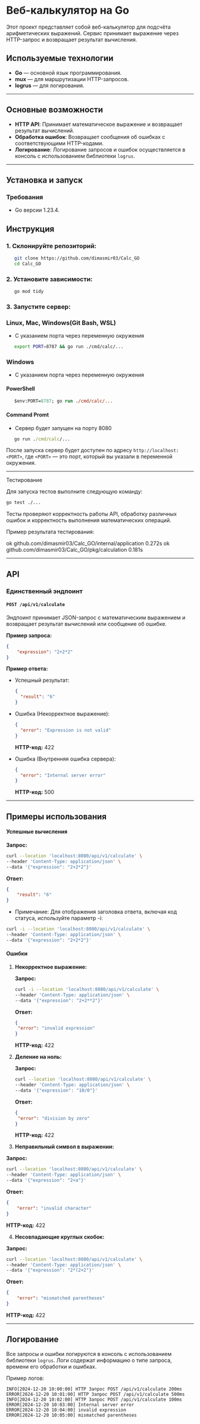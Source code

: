 # Веб-калькулятор на Go

Этот проект представляет собой веб-калькулятор для подсчёта арифметических выражений. Сервис принимает выражение через HTTP-запрос и возвращает результат вычисления.

## Используемые технологии

- **Go** — основной язык программирования.
- **mux** — для маршрутизации HTTP-запросов.
- **logrus** — для логирования.

---

## Основные возможности

- **HTTP API**: Принимает математическое выражение и возвращает результат вычислений.
- **Обработка ошибок**: Возвращает сообщения об ошибках с соответствующими HTTP-кодами.
- **Логирование**: Логирование запросов и ошибок осуществляется в консоль с использованием библиотеки `logrus`.

---

## Установка и запуск

### Требования

- Go версии 1.23.4.

## Инструкция

### 1. Склонируйте репозиторий:

```bash
   git clone https://github.com/dimasmir03/Calc_GO
   cd Calc_GO
```

### 2. Установите зависимости:

```bash
   go mod tidy
```

### 3. Запустите сервер:

### Linux, Mac, Windows(Git Bash, WSL)

- C указанием порта через переменную окружения

```bash
   export PORT=8787 && go run ./cmd/calc/...
```

### Windows

- C указанием порта через переменную окружения

#### PowerShell

```ps
   $env:PORT=8787; go run ./cmd/calc/...
```

#### Command Promt

- Сервер будет запущен на порту 8080

```cmd
   go run ./cmd/calc/...
```

После запуска сервер будет доступен по адресу `http://localhost:<PORT>`, где `<PORT>` — это порт, который вы указали в переменной окружения.

---

Тестирование

Для запуска тестов выполните следующую команду:

```bash
go test ./...
```

Тесты проверяют корректность работы API, обработку различных ошибок и корректность выполнения математических операций.

Пример результата тестирования:

ok github.com/dimasmir03/Calc_GO/internal/application 0.272s
ok github.com/dimasmir03/Calc_GO/pkg/calculation 0.181s

---

## API

### Единственный эндпоинт

#### `POST /api/v1/calculate`

Эндпоинт принимает JSON-запрос с математическим выражением и возвращает результат вычислений или сообщение об ошибке.

**Пример запроса:**

```json
{
	"expression": "2+2*2"
}
```

**Пример ответа:**

- Успешный результат:

  ```json
  {
  	"result": "6"
  }
  ```

- Ошибка (Некорректное выражение):

  ```json
  {
  	"error": "Expression is not valid"
  }
  ```

  **HTTP-код:** 422

- Ошибка (Внутренняя ошибка сервера):
  ```json
  {
  	"error": "Internal server error"
  }
  ```
  **HTTP-код:** 500

---

## Примеры использования

#### Успешные вычисления

**Запрос:**

```bash
curl --location 'localhost:8080/api/v1/calculate' \
--header 'Content-Type: application/json' \
--data '{"expression": "2+2*2"}'
```

**Ответ:**

```json
{
	"result": "6"
}
```

- Примечание: Для отображения заголовка ответа, включая код статуса, используйте параметр -i:

```bash
curl -i --location 'localhost:8080/api/v1/calculate' \
--header 'Content-Type: application/json' \
--data '{"expression": "2+2*2"}'
```

#### Ошибки

1. **Некорректное выражение:**

   **Запрос:**

   ```bash
   curl -i --location 'localhost:8080/api/v1/calculate' \
   --header 'Content-Type: application/json' \
   --data '{"expression": "2+2**2"}'
   ```

   **Ответ:**

   ```json
   {
   	"error": "invalid expression"
   }
   ```

   **HTTP-код:** 422

2. **Деление на ноль:**

   **Запрос:**

   ```bash
   curl --location 'localhost:8080/api/v1/calculate' \
   --header 'Content-Type: application/json' \
   --data '{"expression": "10/0"}'
   ```

   **Ответ:**

   ```json
   {
   	"error": "division by zero"
   }
   ```

   **HTTP-код:** 422

3. **Неправильный символ в выражении:**

**Запрос:**

```bash
curl --location 'localhost:8080/api/v1/calculate' \
--header 'Content-Type: application/json' \
--data '{"expression": "2+a"}'
```

**Ответ:**

```json
{
	"error": "invalid character"
}
```

**HTTP-код:** 422

4.  **Несовпадающие круглых скобок:**

**Запрос:**

```bash
curl --location 'localhost:8080/api/v1/calculate' \
--header 'Content-Type: application/json' \
--data '{"expression": "2*(2+2"}'
```

**Ответ:**

```json
{
	"error": "mismatched parentheses"
}
```

**HTTP-код:** 422

---

## Логирование

Все запросы и ошибки логируются в консоль с использованием библиотеки `logrus`. Логи содержат информацию о типе запроса, времени его обработки и ошибках.

Пример логов:

```
INFO[2024-12-20 10:00:00] HTTP Запрос POST /api/v1/calculate 200ms
ERROR[2024-12-20 10:01:00] HTTP Запрос POST /api/v1/calculate 500ms
INFO[2024-12-20 10:02:00] HTTP Запрос POST /api/v1/calculate 100ms
ERROR[2024-12-20 10:03:00] Internal server error
ERROR[2024-12-20 10:04:00] invalid expression
ERROR[2024-12-20 10:05:00] mismatched parentheses
```
